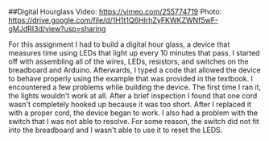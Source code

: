 ##Digital Hourglass
Video: https://vimeo.com/255774719
Photo: https://drive.google.com/file/d/1H1t1Q6HIrhZyFKWKZWNf5wF-gMJdRI3d/view?usp=sharing

For this assignment I had to build a digital hour glass, a device that measures time using LEDs that light up every 10 minutes that pass. I started off with assembling all of the wires, LEDs, resistors, and switches on the breadboard and Arduino. Afterwards, I typed a code that allowed the device to behave properly using the example that was provided in the textbook. I encountered a few problems while building the device. The first time I ran it, the lights wouldn't work at all. After a brief inspection I found that one cord wasn't completely hooked up because it was too short. After I replaced it with a proper cord, the device began to work. I also had a problem with the switch that I was not able to resolve. For some reason, the switch did not fit into the breadboard and I wasn't able to use it to reset the LEDS.
